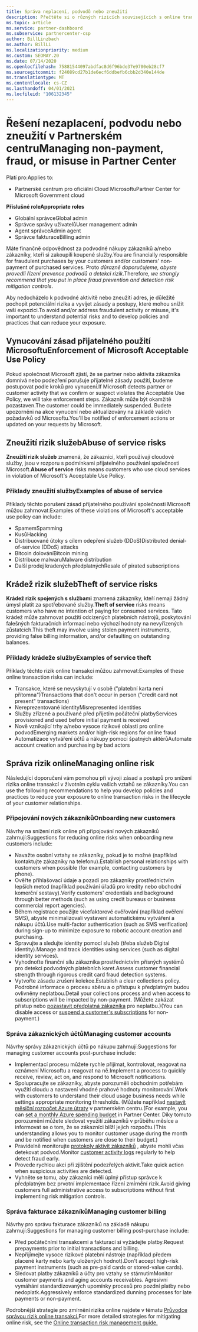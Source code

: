 ```yaml
---
title: Správa neplacení, podvodů nebo zneužití
description: Přečtěte si o různých rizicích souvisejících s online transakcemi a s osvědčenými postupy pro správu a zmírnění těchto rizik v partnerském centru.
ms.topic: article
ms.service: partner-dashboard
ms.subservice: partnercenter-csp
author: BillLinzbach
ms.author: BillLi
ms.localizationpriority: medium
ms.custom: SEOMAY.20
ms.date: 07/14/2020
ms.openlocfilehash: 75881544097abdfac8d6f96bde37e9700eb28cf7
ms.sourcegitcommit: f24089cd27b1de6ecf6ddbefb6cbb2d340e144de
ms.translationtype: MT
ms.contentlocale: cs-CZ
ms.lasthandoff: 04/01/2021
ms.locfileid: "106132345"
---
```

# <a name="managing-non-payment-fraud-or-misuse-in-partner-center"></a><span data-ttu-id="a4242-103">Řešení nezaplacení, podvodu nebo zneužití v Partnerském centru</span><span class="sxs-lookup"><span data-stu-id="a4242-103">Managing non-payment, fraud, or misuse in Partner Center</span></span>

<span data-ttu-id="a4242-104">Platí pro:</span><span class="sxs-lookup"><span data-stu-id="a4242-104">Applies to:</span></span>

- <span data-ttu-id="a4242-105">Partnerské centrum pro oficiální Cloud Microsoftu</span><span class="sxs-lookup"><span data-stu-id="a4242-105">Partner Center for Microsoft Government cloud</span></span>

<span data-ttu-id="a4242-106">**Příslušné role**</span><span class="sxs-lookup"><span data-stu-id="a4242-106">**Appropriate roles**</span></span>

- <span data-ttu-id="a4242-107">Globální správce</span><span class="sxs-lookup"><span data-stu-id="a4242-107">Global admin</span></span>
- <span data-ttu-id="a4242-108">Správce správy uživatelů</span><span class="sxs-lookup"><span data-stu-id="a4242-108">User management admin</span></span>
- <span data-ttu-id="a4242-109">Agent správce</span><span class="sxs-lookup"><span data-stu-id="a4242-109">Admin agent</span></span>
- <span data-ttu-id="a4242-110">Správce fakturace</span><span class="sxs-lookup"><span data-stu-id="a4242-110">Billing admin</span></span>

<span data-ttu-id="a4242-111">Máte finančně odpovědnost za podvodné nákupy zákazníků a/nebo zákazníky, kteří si zakoupili koupené služby.</span><span class="sxs-lookup"><span data-stu-id="a4242-111">You are financially responsible for fraudulent purchases by your customers and/or customers' non-payment of purchased services.</span></span> <span data-ttu-id="a4242-112">Proto *důrazně doporučujeme, abyste provedli řízení prevence podvodů a detekci rizik*.</span><span class="sxs-lookup"><span data-stu-id="a4242-112">Therefore, *we strongly recommend that you put in place fraud prevention and detection risk mitigation controls*.</span></span>

<span data-ttu-id="a4242-113">Aby nedocházelo k podvodné aktivitě nebo zneužití adres, je důležité pochopit potenciální rizika a vyvíjet zásady a postupy, které mohou snížit vaši expozici.</span><span class="sxs-lookup"><span data-stu-id="a4242-113">To avoid and/or address fraudulent activity or misuse, it's important to understand potential risks and to develop policies and practices that can reduce your exposure.</span></span>

## <a name="enforcement-of-microsoft-acceptable-use-policy"></a><span data-ttu-id="a4242-114">Vynucování zásad přijatelného použití Microsoftu</span><span class="sxs-lookup"><span data-stu-id="a4242-114">Enforcement of Microsoft Acceptable Use Policy</span></span>

<span data-ttu-id="a4242-115">Pokud společnost Microsoft zjistí, že se partner nebo aktivita zákazníka domnívá nebo podezření porušuje přijatelné zásady použití, budeme postupovat podle kroků pro vynucení.</span><span class="sxs-lookup"><span data-stu-id="a4242-115">If Microsoft detects partner or customer activity that we confirm or suspect violates the Acceptable Use Policy, we will take enforcement steps.</span></span> <span data-ttu-id="a4242-116">Zákazník může být okamžitě pozastaven.</span><span class="sxs-lookup"><span data-stu-id="a4242-116">The customer could be immediately suspended.</span></span> <span data-ttu-id="a4242-117">Budete upozorněni na akce vynucení nebo aktualizovány na základě vašich požadavků od Microsoftu.</span><span class="sxs-lookup"><span data-stu-id="a4242-117">You'll be notified of enforcement actions or updated on your requests by Microsoft.</span></span>

## <a name="abuse-of-service-risks"></a><span data-ttu-id="a4242-118">Zneužití rizik služeb</span><span class="sxs-lookup"><span data-stu-id="a4242-118">Abuse of service risks</span></span>

<span data-ttu-id="a4242-119">**Zneužití rizik služeb** znamená, že zákazníci, kteří používají cloudové služby, jsou v rozporu s podmínkami přijatelného používání společnosti Microsoft.</span><span class="sxs-lookup"><span data-stu-id="a4242-119">**Abuse of service** risks means customers who use cloud services in violation of Microsoft's Acceptable Use Policy.</span></span>

### <a name="examples-of-abuse-of-service"></a><span data-ttu-id="a4242-120">Příklady zneužití služby</span><span class="sxs-lookup"><span data-stu-id="a4242-120">Examples of abuse of service</span></span>

<span data-ttu-id="a4242-121">Příklady těchto porušení zásad přijatelného používání společnosti Microsoft můžou zahrnovat:</span><span class="sxs-lookup"><span data-stu-id="a4242-121">Examples of these violations of Microsoft's acceptable use policy can include:</span></span>

- <span data-ttu-id="a4242-122">Spamem</span><span class="sxs-lookup"><span data-stu-id="a4242-122">Spamming</span></span>
- <span data-ttu-id="a4242-123">Kusů</span><span class="sxs-lookup"><span data-stu-id="a4242-123">Hacking</span></span>
- <span data-ttu-id="a4242-124">Distribuované útoky s cílem odepření služeb (DDoS)</span><span class="sxs-lookup"><span data-stu-id="a4242-124">Distributed denial-of-service (DDoS) attacks</span></span>
- <span data-ttu-id="a4242-125">Bitcoin dolování</span><span class="sxs-lookup"><span data-stu-id="a4242-125">Bitcoin mining</span></span>
- <span data-ttu-id="a4242-126">Distribuce malwaru</span><span class="sxs-lookup"><span data-stu-id="a4242-126">Malware distribution</span></span>
- <span data-ttu-id="a4242-127">Další prodej kradených předplatných</span><span class="sxs-lookup"><span data-stu-id="a4242-127">Resale of pirated subscriptions</span></span>

## <a name="theft-of-service-risks"></a><span data-ttu-id="a4242-128">Krádež rizik služeb</span><span class="sxs-lookup"><span data-stu-id="a4242-128">Theft of service risks</span></span>

<span data-ttu-id="a4242-129">**Krádež rizik spojených s službami** znamená zákazníky, kteří nemají žádný úmysl platit za spotřebované služby.</span><span class="sxs-lookup"><span data-stu-id="a4242-129">**Theft of service** risks means customers who have no intention of paying for consumed services.</span></span> <span data-ttu-id="a4242-130">Tato krádež může zahrnovat použití odcizených platebních nástrojů, poskytování falešných fakturačních informací nebo výchozí hodnoty na nevyřízených zůstatcích.</span><span class="sxs-lookup"><span data-stu-id="a4242-130">This theft may involve using stolen payment instruments, providing false billing information, and/or defaulting on outstanding balances.</span></span>

### <a name="examples-of-service-theft"></a><span data-ttu-id="a4242-131">Příklady krádeže služby</span><span class="sxs-lookup"><span data-stu-id="a4242-131">Examples of service theft</span></span>

<span data-ttu-id="a4242-132">Příklady těchto rizik online transakcí můžou zahrnovat:</span><span class="sxs-lookup"><span data-stu-id="a4242-132">Examples of these online transaction risks can include:</span></span>

- <span data-ttu-id="a4242-133">Transakce, které se nevyskytují v osobě ("platební karta není přítomna")</span><span class="sxs-lookup"><span data-stu-id="a4242-133">Transactions that don't occur in person ("credit card not present" transactions)</span></span>
- <span data-ttu-id="a4242-134">Nereprezentované identity</span><span class="sxs-lookup"><span data-stu-id="a4242-134">Misrepresented identities</span></span>
- <span data-ttu-id="a4242-135">Služby zřízené a používané před přijetím počáteční platby</span><span class="sxs-lookup"><span data-stu-id="a4242-135">Services provisioned and used before initial payment is received</span></span>
- <span data-ttu-id="a4242-136">Nově vznikající trhy a/nebo vysoce rizikové oblasti pro online podvod</span><span class="sxs-lookup"><span data-stu-id="a4242-136">Emerging markets and/or high-risk regions for online fraud</span></span>
- <span data-ttu-id="a4242-137">Automatizace vytváření účtů a nákupy pomocí špatných aktérů</span><span class="sxs-lookup"><span data-stu-id="a4242-137">Automate account creation and purchasing by bad actors</span></span>

## <a name="managing-online-risk"></a><span data-ttu-id="a4242-138">Správa rizik online</span><span class="sxs-lookup"><span data-stu-id="a4242-138">Managing online risk</span></span>

<span data-ttu-id="a4242-139">Následující doporučení vám pomohou při vývoji zásad a postupů pro snížení rizika online transakcí v životním cyklu vašich vztahů se zákazníky.</span><span class="sxs-lookup"><span data-stu-id="a4242-139">You can use the following recommendations to help you develop policies and practices to reduce your exposure to online transaction risks in the lifecycle of your customer relationships.</span></span>

### <a name="onboarding-new-customers"></a><span data-ttu-id="a4242-140">Připojování nových zákazníků</span><span class="sxs-lookup"><span data-stu-id="a4242-140">Onboarding new customers</span></span>

<span data-ttu-id="a4242-141">Návrhy na snížení rizik online při připojování nových zákazníků zahrnují:</span><span class="sxs-lookup"><span data-stu-id="a4242-141">Suggestions for reducing online risks when onboarding new customers include:</span></span>

- <span data-ttu-id="a4242-142">Navažte osobní vztahy se zákazníky, pokud je to možné (například kontaktujte zákazníky na telefonu).</span><span class="sxs-lookup"><span data-stu-id="a4242-142">Establish personal relationships with customers when possible (for example, contacting customers by phone).</span></span>
- <span data-ttu-id="a4242-143">Ověřte přihlašovací údaje a pozadí pro zákazníky prostřednictvím lepších metod (například používání úřadů pro kredity nebo obchodní komerční sestavy).</span><span class="sxs-lookup"><span data-stu-id="a4242-143">Verify customers' credentials and background through better methods (such as using credit bureaus or business commercial report agencies).</span></span>
- <span data-ttu-id="a4242-144">Během registrace použijte vícefaktorové ověřování (například ověření SMS), abyste minimalizovali vystavení automatickému vytváření a nákupu účtů.</span><span class="sxs-lookup"><span data-stu-id="a4242-144">Use multi-factor authentication (such as SMS verification) during sign-up to minimize exposure to robotic account creation and purchasing.</span></span>
- <span data-ttu-id="a4242-145">Spravujte a sledujte identity pomocí služeb (třeba služeb Digital identity).</span><span class="sxs-lookup"><span data-stu-id="a4242-145">Manage and track identities using services (such as digital identity services).</span></span>
- <span data-ttu-id="a4242-146">Vyhodnoťte finanční sílu zákazníka prostřednictvím přísných systémů pro detekci podvodných platebních karet.</span><span class="sxs-lookup"><span data-stu-id="a4242-146">Assess customer financial strength through rigorous credit card fraud detection systems.</span></span>
- <span data-ttu-id="a4242-147">Vytvořte zásadu zrušení kolekce.</span><span class="sxs-lookup"><span data-stu-id="a4242-147">Establish a clear collections policy.</span></span> <span data-ttu-id="a4242-148">Podrobné informace o procesu sběru a o přístupu k předplatným budou ovlivněny neplatbou.</span><span class="sxs-lookup"><span data-stu-id="a4242-148">Detail your collections process and when access to subscriptions will be impacted by non-payment.</span></span> <span data-ttu-id="a4242-149">(Můžete zakázat přístup nebo [pozastavit předplatná zákazníka](create-a-new-subscription.md#suspend-a-subscription) pro neplatbu.)</span><span class="sxs-lookup"><span data-stu-id="a4242-149">(You can disable access or [suspend a customer's subscriptions](create-a-new-subscription.md#suspend-a-subscription) for non-payment.)</span></span>

### <a name="managing-customer-accounts"></a><span data-ttu-id="a4242-150">Správa zákaznických účtů</span><span class="sxs-lookup"><span data-stu-id="a4242-150">Managing customer accounts</span></span>

<span data-ttu-id="a4242-151">Návrhy správy zákaznických účtů po nákupu zahrnují:</span><span class="sxs-lookup"><span data-stu-id="a4242-151">Suggestions for managing customer accounts post-purchase include:</span></span>

- <span data-ttu-id="a4242-152">Implementací procesu můžete rychle přijímat, kontrolovat, reagovat na oznámení Microsoftu a reagovat na ně.</span><span class="sxs-lookup"><span data-stu-id="a4242-152">Implement a process to quickly receive, review, act on, and respond to Microsoft notifications.</span></span>
- <span data-ttu-id="a4242-153">Spolupracujte se zákazníky, abyste porozuměli obchodním potřebám využití cloudu a nastavení vhodné prahové hodnoty monitorování.</span><span class="sxs-lookup"><span data-stu-id="a4242-153">Work with customers to understand their cloud usage business needs while settings appropriate monitoring thresholds.</span></span> <span data-ttu-id="a4242-154">(Můžete například [nastavit měsíční rozpočet Azure útraty](set-an-azure-spending-budget-for-your-customers.md) v partnerském centru.</span><span class="sxs-lookup"><span data-stu-id="a4242-154">(For example, you can [set a monthly Azure spending budget](set-an-azure-spending-budget-for-your-customers.md) in Partner Center.</span></span> <span data-ttu-id="a4242-155">Díky tomuto porozumění můžete sledovat využití zákazníků v průběhu měsíce a informovat se o tom, že se zákazníci blíží jejich rozpočtu.)</span><span class="sxs-lookup"><span data-stu-id="a4242-155">This understanding allows you to monitor customer usage during the month and be notified when customers are close to their budget.)</span></span>
- <span data-ttu-id="a4242-156">Pravidelně monitorujte [protokoly aktivit zákazníků](activity-logs.md) , abyste mohli včas detekovat podvod.</span><span class="sxs-lookup"><span data-stu-id="a4242-156">Monitor [customer activity logs](activity-logs.md) regularly to help detect fraud early.</span></span>
- <span data-ttu-id="a4242-157">Provede rychlou akci při zjištění podezřelých aktivit.</span><span class="sxs-lookup"><span data-stu-id="a4242-157">Take quick action when suspicious activities are detected.</span></span>
- <span data-ttu-id="a4242-158">Vyhněte se tomu, aby zákazníci měli úplný přístup správce k předplatným bez prvotní implementace řízení zmírnění rizik.</span><span class="sxs-lookup"><span data-stu-id="a4242-158">Avoid giving customers full administrative access to subscriptions without first implementing risk mitigation controls.</span></span>

### <a name="managing-customer-billing"></a><span data-ttu-id="a4242-159">Správa fakturace zákazníků</span><span class="sxs-lookup"><span data-stu-id="a4242-159">Managing customer billing</span></span>

<span data-ttu-id="a4242-160">Návrhy pro správu fakturace zákazníků na základě nákupu zahrnují:</span><span class="sxs-lookup"><span data-stu-id="a4242-160">Suggestions for managing customer billing post-purchase include:</span></span>

- <span data-ttu-id="a4242-161">Před počátečními transakcemi a fakturací si vyžádejte platby.</span><span class="sxs-lookup"><span data-stu-id="a4242-161">Request prepayments prior to initial transactions and billing.</span></span>
- <span data-ttu-id="a4242-162">Nepřijímejte vysoce rizikové platební nástroje (například předem placené karty nebo karty uložených hodnot).</span><span class="sxs-lookup"><span data-stu-id="a4242-162">Don't accept high-risk payment instruments (such as pre-paid cards or stored-value cards).</span></span>
- <span data-ttu-id="a4242-163">Sledovat platby zákazníků a účty pro vztahy se stárnutím</span><span class="sxs-lookup"><span data-stu-id="a4242-163">Monitor customer payments and aging accounts receivables.</span></span> <span data-ttu-id="a4242-164">Agresivní vymáhání standardizovaných upomínky procesů pro pozdní platby nebo nedoplatk.</span><span class="sxs-lookup"><span data-stu-id="a4242-164">Aggressively enforce standardized dunning processes for late payments or non-payment.</span></span>

<span data-ttu-id="a4242-165">Podrobnější strategie pro zmírnění rizika online najdete v tématu [Průvodce správou rizik online transakcí.](https://query.prod.cms.rt.microsoft.com/cms/api/am/binary/RE4Bhtt)</span><span class="sxs-lookup"><span data-stu-id="a4242-165">For more detailed strategies for mitigating online risk, see the [Online transaction risk management guide.](https://query.prod.cms.rt.microsoft.com/cms/api/am/binary/RE4Bhtt)</span></span>
